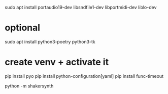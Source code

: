 sudo apt install portaudio19-dev libsndfile1-dev libportmidi-dev liblo-dev
# optional
sudo apt install python3-poetry python3-tk

# create venv + activate it
pip install pyo 
pip install python-configuration[yaml]
pip install func-timeout

python -m shakersynth